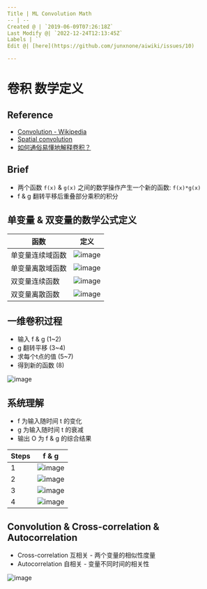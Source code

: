 ```yaml
---
Title | ML Convolution Math
-- | --
Created @ | `2019-06-09T07:26:18Z`
Last Modify @| `2022-12-24T12:13:45Z`
Labels | ``
Edit @| [here](https://github.com/junxnone/aiwiki/issues/10)

---
```

# 卷积 数学定义

## Reference
- [Convolution - Wikipedia](https://en.wikipedia.org/wiki/Convolution)
- [Spatial convolution](https://graphics.stanford.edu/courses/cs178/applets/convolution.html)
- [如何通俗易懂地解释卷积？](https://www.zhihu.com/question/22298352)

## Brief
- 两个函数 `f(x)` & `g(x)` 之间的数学操作产生一个新的函数: `f(x)*g(x)`
- f & g 翻转平移后重叠部分乘积的积分

## 单变量 & 双变量的数学公式定义
函数 | 定义
-- | --
单变量连续域函数 | ![image](https://user-images.githubusercontent.com/2216970/131601623-854ff312-5e0f-43ce-a056-bd2a8f23520d.png)
单变量离散域函数 | ![image](https://user-images.githubusercontent.com/2216970/131601631-3c593ffa-56da-4f90-8ed8-8f28efcec4c9.png)
双变量连续函数 | ![image](https://user-images.githubusercontent.com/2216970/131601971-4211fe0c-4ea8-4139-bde8-0868f65f55c7.png)
双变量离散函数 | ![image](https://user-images.githubusercontent.com/2216970/131601976-ebdfa058-980c-43ba-b9e9-cf72b9588a5c.png)

## 一维卷积过程
- 输入 f & g (1~2)
- g 翻转平移 (3~4)
- 求每个t点的值 (5~7)
- 得到新的函数 (8)

![image](https://user-images.githubusercontent.com/2216970/131608216-58bdf6c6-a760-410b-bf4e-3083f31130e9.png)

## 系统理解
- f 为输入随时间 t 的变化
- g 为输入随时间 t 的衰减
- 输出 O 为 f & g 的综合结果

Steps | f & g
-- | --
1 | ![image](https://user-images.githubusercontent.com/2216970/131609844-347f9791-27db-4ffa-8842-5930c0360239.png) 
2 | ![image](https://user-images.githubusercontent.com/2216970/131609851-f09a7f92-15c5-4adc-9d54-41deccb7e868.png)
3 | ![image](https://user-images.githubusercontent.com/2216970/131609866-41ec394b-f17e-40fa-9112-ef8286b33f78.png) 
4 | ![image](https://user-images.githubusercontent.com/2216970/131609873-b7b50362-def4-4c80-a980-ffbf8300c410.png)


## Convolution & Cross-correlation & Autocorrelation
- Cross-correlation 互相关 - 两个变量的相似性度量
- Autocorrelation 自相关 - 变量不同时间的相关性

![image](https://user-images.githubusercontent.com/2216970/131608780-d2df7ecf-c6a9-48dd-a895-1fab7dc28904.png)



